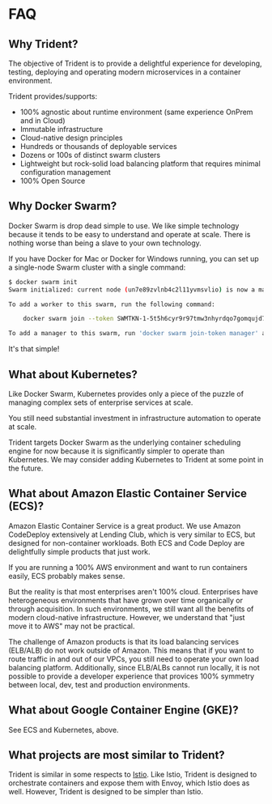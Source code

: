 # FAQ

## Why Trident?

The objective of Trident is to provide a delightful experience for developing, testing, deploying and operating modern microservices in a container environment.  

Trident provides/supports:

* 100% agnostic about runtime environment (same experience OnPrem and in Cloud)
* Immutable infrastructure
* Cloud-native design principles
* Hundreds or thousands of deployable services
* Dozens or 100s of distinct swarm clusters
* Lightweight but rock-solid load balancing platform that requires minimal configuration management
* 100% Open Source


## Why Docker Swarm?

Docker Swarm is drop dead simple to use.  We like simple technology because it tends to be easy to understand and operate at scale.  There is nothing
worse than being a slave to your own technology.

If you have Docker for Mac or Docker for Windows running, you can set up a single-node Swarm cluster with a single command:

```bash
$ docker swarm init
Swarm initialized: current node (un7e89zvlnb4c2l11yvmsvlio) is now a manager.

To add a worker to this swarm, run the following command:

    docker swarm join --token SWMTKN-1-5t5h6cyr9r97tmw3nhyrdqo7gomqujd7xdd7mbpu2b9i0o43yt-154dwrq8kbqal3g1j2fjnaa3g 192.168.20.21:2377

To add a manager to this swarm, run 'docker swarm join-token manager' and follow the instructions.
```

It's that simple!

## What about Kubernetes?

Like Docker Swarm, Kubernetes provides only a piece of the puzzle of managing complex sets of enterprise services at scale.

You still need substantial investment in infrastructure automation to operate at scale.

Trident targets Docker Swarm as the underlying container scheduling engine for now because it is significantly simpler to operate than Kubernetes.  We may consider adding Kubernetes to Trident at some point in the future.

## What about Amazon Elastic Container Service (ECS)?

Amazon Elastic Container Service is a great product.  We use Amazon CodeDeploy extensively at Lending Club, which is very similar to ECS, but designed for non-container workloads.  Both ECS and Code Deploy are delightfully simple products that just work.

If you are running a 100% AWS environment and want to run containers easily, ECS probably makes sense.

But the reality is that most enterprises aren't 100% cloud.  Enterprises have heterogeneous environments that have grown over time organically or through acquisition.  In such environments, we still want all the benefits of modern cloud-native infrastructure.  However, we understand that "just move it to AWS" may not be practical.

The challenge of Amazon products is that its load balancing services (ELB/ALB) do not work outside of Amazon.  This means that if you want to route traffic in and out of our VPCs, you still need to operate your own load balancing platform.  Additionally, since ELB/ALBs cannot run locally, it is not possible to provide a developer experience that provices 100% symmetry between local, dev, test and production environments.

## What about Google Container Engine (GKE)?

See ECS and Kubernetes, above.

## What projects are most similar to Trident?

Trident is similar in some respects to [Istio](https://istio.io).  Like Istio, Trident is designed to orchestrate containers and expose them with Envoy, which Istio does as well.  However, Trident is designed to be simpler than Istio.  
